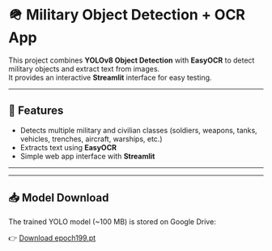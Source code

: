 # 🪖 Military Object Detection + OCR App

This project combines **YOLOv8 Object Detection** with **EasyOCR** to detect military objects and extract text from images.  
It provides an interactive **Streamlit** interface for easy testing.

---

## 🚀 Features
- Detects multiple military and civilian classes (soldiers, weapons, tanks, vehicles, trenches, aircraft, warships, etc.)
- Extracts text using **EasyOCR**
- Simple web app interface with **Streamlit**

---

---

## 📥 Model Download
The trained YOLO model (~100 MB) is stored on Google Drive:  

👉 [Download epoch199.pt](https://drive.google.com/file/d/1gvLNAqZlfWguTSMm3dZ3kgRZg0pfbiI3/view?usp=sharing)



